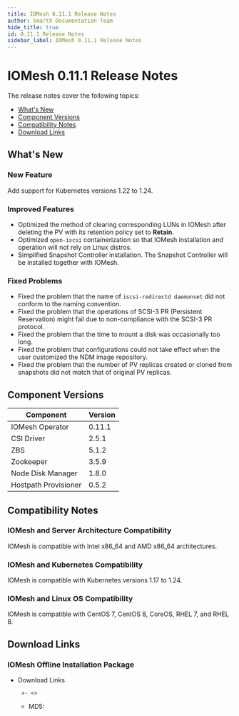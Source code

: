 ```yaml
---
title: IOMesh 0.11.1 Release Notes
author: SmartX Documentation Team 
hide_title: true
id: 0.11.1 Release Notes
sidebar_label: IOMesh 0.11.1 Release Notes
---
```


# IOMesh 0.11.1 Release Notes

The release notes cover the following topics:

 - [What's New](#new-features)
 - [Component Versions](#component-versions)
 - [Compatibility Notes](#compatibility-notes)
 - [Download Links](#download-links)

## What's New 

### New Feature

Add support for Kubernetes versions 1.22 to 1.24.

### Improved Features

- Optimized the method of clearing corresponding LUNs in IOMesh after deleting the PV with its retention policy set to **Retain**. 
- Optimized `open-iscsi` containerization so that IOMesh installation and operation will not rely on Linux distros.
- Simplified Snapshot Controller installation. The Snapshot Controller will be installed together with IOMesh. 

### Fixed Problems
- Fixed the problem that the name of `iscsi-redirectd daemonset` did not conform to the naming convention.
- Fixed the problem that the operations of SCSI-3 PR (Persistent Reservation) might fail due to non-compliance with the SCSI-3 PR protocol.
- Fixed the problem that the time to mount a disk was occasionally too long.
- Fixed the problem that configurations could not take effect when the user customized the NDM image repository.
- Fixed the problem that the number of PV replicas created or cloned from snapshots did not match that of original PV replicas.

## Component Versions

| Component | Version|
| -------| -------|
|IOMesh Operator|0.11.1|
| CSI Driver| 2.5.1|
|ZBS|5.1.2|
|Zookeeper|3.5.9|
|Node Disk Manager|1.8.0|
|Hostpath Provisioner|0.5.2|

## Compatibility Notes

### IOMesh and Server Architecture Compatibility  

IOMesh is compatible with Intel x86_64 and AMD x86_64 architectures.

### IOMesh and Kubernetes Compatibility
IOMesh is compatible with Kubernetes versions 1.17 to 1.24.

### IOMesh and Linux OS Compatibility
IOMesh is compatible with CentOS 7, CentOS 8, CoreOS, RHEL 7, and RHEL 8.

## Download Links

### IOMesh Offline Installation Package
- Download Links
     
       >- <>

    - MD5: 

        ```
        
        ```








